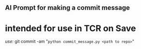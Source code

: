 ## AI Prompt for making a commit message
# intended for use in TCR on Save
*use:*
git commit -am "`python commit_message.py <path to repo>`"
